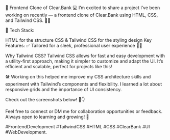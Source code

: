 🚀 Frontend Clone of Clear.Bank 💻
I’m excited to share a project I’ve been working on recently — a frontend clone of Clear.Bank using HTML, CSS, and Tailwind CSS. 🎨✨

🔗 Tech Stack:

HTML for the structure
CSS & Tailwind CSS for the styling design
Key Features:
✅ Tailored for a sleek, professional user experience 👨‍💻

Why Tailwind CSS?
Tailwind CSS allows for fast and easy development with a utility-first approach, making it simpler to customize and adapt the UI. It’s efficient and scalable, perfect for projects like this!

🛠️ Working on this helped me improve my CSS architecture skills and experiment with Tailwind’s components and flexibility. I learned a lot about responsive grids and the importance of UI consistency.

Check out the screenshots below! 📸👇

Feel free to connect or DM me for collaboration opportunities or feedback. Always open to learning and growing! 🚀

#FrontendDevelopment #TailwindCSS #HTML #CSS #ClearBank #UI #WebDevelopment.
